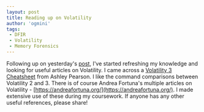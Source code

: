 ```yaml
---
layout: post
title: Reading up on Volatility
author: 'ogmini'
tags:
 - DFIR
 - Volatility
 - Memory Forensics
---
```


Following up on yesterday's [post](https://ogmini.github.io/2025/05/10/Volatility-Learning-and-Experimenting.html), I've started refreshing my knowledge and looking for useful articles on Volatility. I came across a [Volatility 3 Cheatsheet](https://blog.onfvp.com/post/volatility-cheatsheet/) from Ashley Pearson. I like the command comparisons between Volatility 2 and 3. There is of course Andrea Fortuna's multiple articles on Volatility - [https://andreafortuna.org/](https://andreafortuna.org/). I made extensive use of these during my coursework. If anyone has any other useful references, please share!
